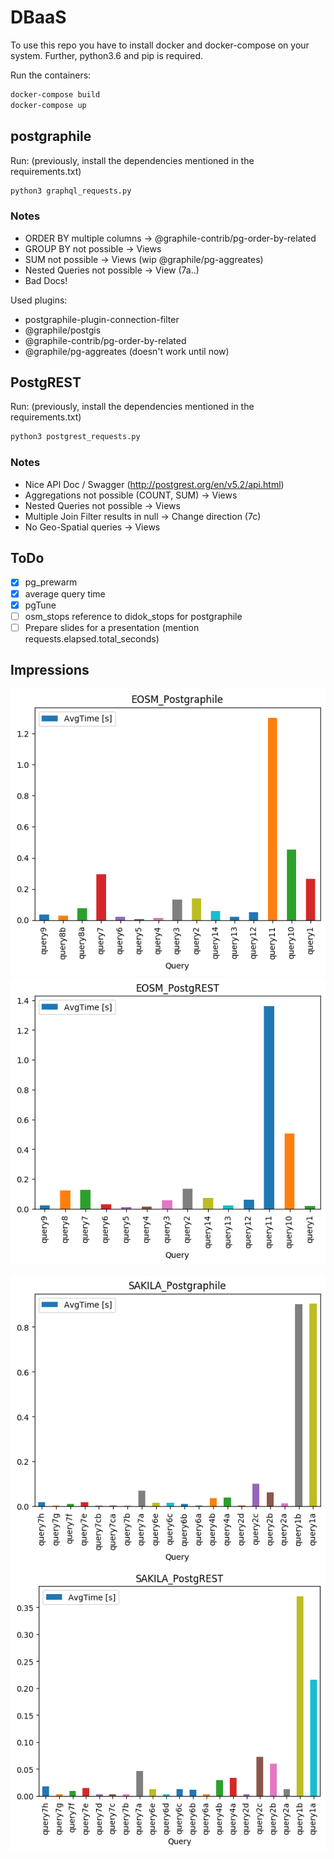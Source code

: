 # DBaaS
To use this repo you have to install docker and docker-compose on your system.
Further, python3.6 and pip is required.

Run the containers:
```bash
docker-compose build
docker-compose up
```

## postgraphile
Run: (previously, install the dependencies mentioned in the requirements.txt)
```bash
python3 graphql_requests.py
```


### Notes
  * ORDER BY multiple columns -> @graphile-contrib/pg-order-by-related
  * GROUP BY not possible -> Views
  * SUM not possible -> Views (wip @graphile/pg-aggreates)
  * Nested Queries not possible -> View (7a..)
  * Bad Docs!

Used plugins:
  * postgraphile-plugin-connection-filter
  * @graphile/postgis
  * @graphile-contrib/pg-order-by-related
  * @graphile/pg-aggreates (doesn't work until now)


## PostgREST
Run: (previously, install the dependencies mentioned in the requirements.txt)
```bash
python3 postgrest_requests.py
```


### Notes
  * Nice API Doc / Swagger (http://postgrest.org/en/v5.2/api.html)
  * Aggregations not possible (COUNT, SUM) -> Views
  * Nested Queries not possible -> Views
  * Multiple Join Filter results in null -> Change direction (7c)
  * No Geo-Spatial queries -> Views


## ToDo
 - [x] pg_prewarm
 - [x] average query time
 - [x] pgTune
 - [ ] osm_stops reference to didok_stops for postgraphile
 - [ ] Prepare slides for a presentation (mention requests.elapsed.total_seconds)

## Impressions
![EOSM_Postgraphile](DBaaS/results/EOSM_Postgraphile.png)
![EOSM_PostgREST](DBaaS/results/EOSM_PostgREST.png)

![SAKILA_Postgraphile](DBaaS/results/SAKILA_Postgraphile.png)
![SAKILA_PostgREST](DBaaS/results/SAKILA_PostgREST.png)

